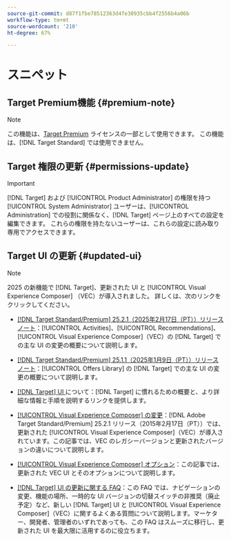 ```yaml
---
source-git-commit: d87f1fbe78512363d4fe30935cbb4f2556b4a06b
workflow-type: tm+mt
source-wordcount: '210'
ht-degree: 67%

---
```

# スニペット

## Target Premium機能 {#premium-note}

>[!NOTE]
>
>この機能は、[Target Premium](/help/main/c-intro/intro.md#premium) ライセンスの一部として使用できます。 この機能は、[!DNL Target Standard] では使用できません。

## Target 権限の更新 {#permissions-update}

>[!IMPORTANT]
>
>[!DNL Target] および [!UICONTROL Product Administrator] の権限を持つ [!UICONTROL System Administrator] ユーザーは、[!UICONTROL Administration] での役割に関係なく、[!DNL Target] ページ上のすべての設定を編集できます。 これらの権限を持たないユーザーは、これらの設定に読み取り専用でアクセスできます。

## Target UI の更新 {#updated-ui}

>[!NOTE]
>
>2025 の新機能で [!DNL Target]、更新された UI と [!UICONTROL Visual Experience Composer] （VEC）が導入されました。 詳しくは、次のリンクをクリックしてください。
>
>* [[!DNL Target Standard/Premium]  25.2.1（2025年2月17日（PT））リリースノート](/help/main/r-release-notes/release-notes-for-previous-releases.md#ui-update-2)：[!UICONTROL Activities]、[!UICONTROL Recommendations]、[!UICONTROL Visual Experience Composer]（VEC）の [!DNL Target] での主な UI の変更の概要について説明します。
>
>* [[!DNL Target Standard/Premium]  25.1.1（2025年1月9日（PT））リリースノート](/help/main/r-release-notes/release-notes-for-previous-releases.md#ui-update-1)：[!UICONTROL Offers Library] の [!DNL Target] での主な UI の変更の概要について説明します。
>
>* [ [!DNL Target]  UI ](/help/main/c-intro/understand-the-target-ui.md)について：[!DNL Target] に慣れるための概要と、より詳細な情報と手順を説明するリンクを提供します。
>
>* [[!UICONTROL Visual Experience Composer] の変更](/help/main/c-experiences/c-visual-experience-composer/vec-changes.md)：[!DNL Adobe Target Standard/Premium] 25.2.1 リリース（2015年2月17日（PT））では、更新された [!UICONTROL Visual Experience Composer]（VEC）が導入されています。この記事では、VEC のレガシーバージョンと更新されたバージョンの違いについて説明します。
>
>* [[!UICONTROL Visual Experience Composer] オプション](/help/main/c-experiences/c-visual-experience-composer/viztarget-options.md)：この記事では、更新された VEC UI とそのオプションについて説明します。
>
>* [[!DNL Target] UI の更新に関する FAQ](/help/main/c-intro/updated-ui-faq.md)：この FAQ では、ナビゲーションの変更、機能の場所、一時的な UI バージョンの切替スイッチの非推奨（廃止予定）など、新しい [!DNL Target] UI と [!UICONTROL Visual Experience Composer]（VEC）に関するよくある質問について説明します。マーケター、開発者、管理者のいずれであっても、この FAQ はスムーズに移行し、更新された UI を最大限に活用するのに役立ちます。


